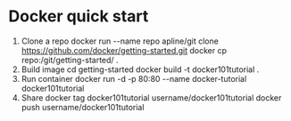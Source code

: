 # Docker quick start

1. Clone a repo
docker run --name repo apline/git clone https://github.com/docker/getting-started.git
docker cp repo:/git/getting-started/ .
2. Build image
cd getting-started
docker build -t docker101tutorial .
3. Run container
docker run -d -p 80:80 --name docker-tutorial docker101tutorial
4. Share
docker tag docker101tutorial username/docker101tutorial
docker push username/docker101tutorial
